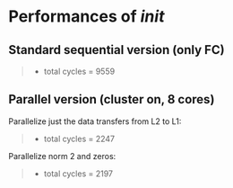 # Performances of *init*

## Standard sequential version (only FC)

> - total cycles = 9559

## Parallel version (cluster on, 8 cores)

Parallelize just the data transfers from L2 to L1:

> - total cycles = 2247

Parallelize norm 2 and zeros:

> - total cycles = 2197
